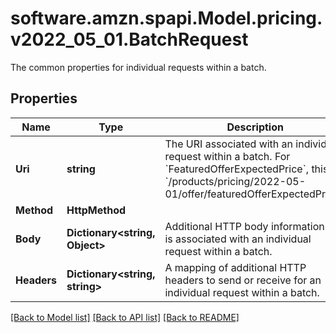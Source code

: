 # software.amzn.spapi.Model.pricing.v2022_05_01.BatchRequest
The common properties for individual requests within a batch.

## Properties

Name | Type | Description | Notes
------------ | ------------- | ------------- | -------------
**Uri** | **string** | The URI associated with an individual request within a batch. For &#x60;FeaturedOfferExpectedPrice&#x60;, this is &#x60;/products/pricing/2022-05-01/offer/featuredOfferExpectedPrice&#x60;. | 
**Method** | **HttpMethod** |  | 
**Body** | **Dictionary&lt;string, Object&gt;** | Additional HTTP body information that is associated with an individual request within a batch. | [optional] 
**Headers** | **Dictionary&lt;string, string&gt;** | A mapping of additional HTTP headers to send or receive for an individual request within a batch. | [optional] 

[[Back to Model list]](../README.md#documentation-for-models) [[Back to API list]](../README.md#documentation-for-api-endpoints) [[Back to README]](../README.md)

